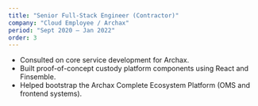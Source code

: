 ```yaml
---
title: "Senior Full-Stack Engineer (Contractor)"
company: "Cloud Employee / Archax"
period: "Sept 2020 – Jan 2022"
order: 3
---
```


- Consulted on core service development for Archax.
- Built proof-of-concept custody platform components using React and Finsemble.
- Helped bootstrap the Archax Complete Ecosystem Platform (OMS and frontend systems).

